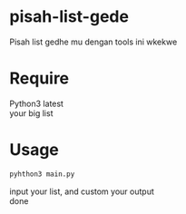 # pisah-list-gede
Pisah list gedhe mu dengan tools ini wkekwe


# Require
Python3 latest <br>
your big list

# Usage

```python
pyhthon3 main.py
```
input your list, and custom your output <br>
done

